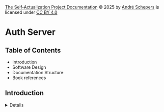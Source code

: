 <a href="https://github.com/andres81/The-Self-Actualization-Project">The
Self-Actualization Project Documentation</a> © 2025
by <a href="https://www.andreschepers.nl">André Schepers</a> is licensed
under <a href="https://creativecommons.org/licenses/by/4.0/">CC BY
4.0</a><img src="https://mirrors.creativecommons.org/presskit/icons/cc.svg" alt="" style="max-width: 1em;max-height:1em;margin-left: .2em;"><img src="https://mirrors.creativecommons.org/presskit/icons/by.svg" alt="" style="max-width: 1em;max-height:1em;margin-left: .2em;">

# Auth Server

## Table of Contents

* Introduction
* Software Design
* Documentation Structure
* Book references

## Introduction

<details>

The Auth Server is
an [authentication server](https://en.wikipedia.org/wiki/Authentication_server).
The implementation, however, borrows heavily from the specification of the
[OAuth2 Authorization Server](https://www.rfc-editor.org/rfc/rfc6749#section-1.1).
The use cases implemented by this component, don't align with the use cases
offered by the OAuth2 specification. However, certain subsystems and concepts,
like
[Bearer tokens](https://www.rfc-editor.org/rfc/rfc6750),
[access and refresh tokens](https://www.rfc-editor.org/rfc/rfc6749#section-1.4)
, et cetera, are used.

Authentication itself is delegated to third parties, like Google or Facebook. A
third party will verify the identity and return user info. The only data point
used will be the
subject information: A unique identifier, unique to the third party telling who
the user is. For Google login, this is
the [Google ID token sub field](https://developers.google.com/identity/gsi/web/guides/verify-google-id-token)
(See:
__*"Key Point: Only use Google ID token sub field as identifier for the user
as it is unique among all Google Accounts and never reused."*__).

The Auth Server will after authentication return
[access and refresh tokens](https://www.rfc-editor.org/rfc/rfc6749#section-1.4),
according to the OAuth2 specification. The format for the tokens used, will be
[JWT](https://www.rfc-editor.org/rfc/rfc7519.html), to make the whole situation
stateless (access tokens are not stored in the database, but validated ad hoc
using
[PKI](https://en.wikipedia.org/wiki/Public_key_infrastructure)
(asymmetric) or
[MAC](https://en.wikipedia.org/wiki/Message_authentication_code) (symmetric)
).

</details>

